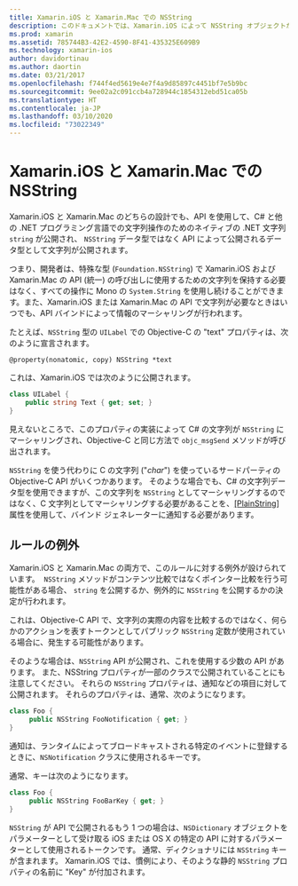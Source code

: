 ```yaml
---
title: Xamarin.iOS と Xamarin.Mac での NSString
description: このドキュメントでは、Xamarin.iOS によって NSString オブジェクトが C# の文字列オブジェクトに透過的に変換される方法と、それが行われない場合について説明します。
ms.prod: xamarin
ms.assetid: 785744B3-42E2-4590-8F41-435325E609B9
ms.technology: xamarin-ios
author: davidortinau
ms.author: daortin
ms.date: 03/21/2017
ms.openlocfilehash: f744f4ed5619e4e7f4a9d85897c4451bf7e5b9bc
ms.sourcegitcommit: 9ee02a2c091ccb4a728944c1854312ebd51ca05b
ms.translationtype: HT
ms.contentlocale: ja-JP
ms.lasthandoff: 03/10/2020
ms.locfileid: "73022349"
---
```

# <a name="nsstring-in-xamarinios-and-xamarinmac"></a>Xamarin.iOS と Xamarin.Mac での NSString

Xamarin.iOS と Xamarin.Mac のどちらの設計でも、API を使用して、C# と他の .NET プログラミング言語での文字列操作のためのネイティブの .NET 文字列 `string` が公開され、 `NSString` データ型ではなく API によって公開されるデータ型として文字列が公開されます。

つまり、開発者は、特殊な型 (`Foundation.NSString`) で Xamarin.iOS および Xamarin.Mac の API (統一) の呼び出しに使用するための文字列を保持する必要はなく、すべての操作に Mono の `System.String` を使用し続けることができます。また、Xamarin.iOS または Xamarin.Mac の API で文字列が必要なときはいつでも、API バインドによって情報のマーシャリングが行われます。

たとえば、`NSString` 型の `UILabel` での Objective-C の "text" プロパティは、次のように宣言されます。

```objc
@property(nonatomic, copy) NSString *text
```

これは、Xamarin.iOS では次のように公開されます。

```csharp
class UILabel {
    public string Text { get; set; }
}
```

見えないところで、このプロパティの実装によって C# の文字列が `NSString` にマーシャリングされ、Objective-C と同じ方法で `objc_msgSend` メソッドが呼び出されます。

`NSString` を使う代わりに C の文字列 ("*char*") を使っているサードパーティの Objective-C API がいくつかあります。 そのような場合でも、C# の文字列データ型を使用できますが、この文字列を `NSString` としてマーシャリングするのではなく、C 文字列としてマーシャリングする必要があることを、[[PlainString]](~/cross-platform/macios/binding/objective-c-libraries.md) 属性を使用して、バインド ジェネレーターに通知する必要があります。

 <a name="Exceptions_to_the_Rule" />

## <a name="exceptions-to-the-rule"></a>ルールの例外

Xamarin.iOS と Xamarin.Mac の両方で、このルールに対する例外が設けられています。  `NSString` メソッドがコンテンツ比較ではなくポインター比較を行う可能性がある場合、 `string` を公開するか、例外的に `NSString` を公開するかの決定が行われます。

これは、Objective-C API で、文字列の実際の内容を比較するのではなく、何らかのアクションを表すトークンとしてパブリック `NSString` 定数が使用されている場合に、発生する可能性があります。

そのような場合は、`NSString` API が公開され、これを使用する少数の API があります。 また、NSString プロパティが一部のクラスで公開されていることにも注意してください。 それらの `NSString` プロパティは、通知などの項目に対して公開されます。 それらのプロパティは、通常、次のようになります。

```csharp
class Foo {
     public NSString FooNotification { get; }
}
```

通知は、ランタイムによってブロードキャストされる特定のイベントに登録するときに、`NSNotification` クラスに使用されるキーです。

通常、キーは次のようになります。

```csharp
class Foo {
     public NSString FooBarKey { get; }
}
```

`NSString` が API で公開されるもう 1 つの場合は、`NSDictionary` オブジェクトをパラメーターとして受け取る iOS または OS X の特定の API に対するパラメーターとして使用されるトークンです。 通常、ディクショナリには `NSString` キーが含まれます。 Xamarin.iOS では、慣例により、そのような静的 `NSString` プロパティの名前に "Key" が付加されます。
